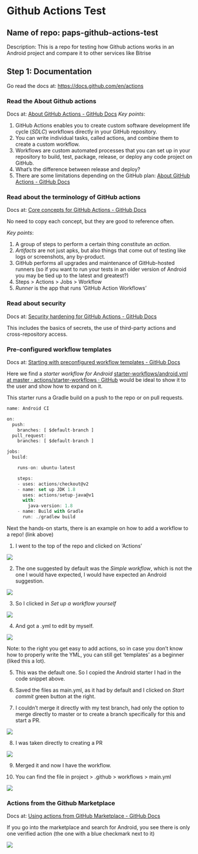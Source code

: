 # Github Actions Test
## Name of repo: paps-github-actions-test
Description: This is a repo for testing how Github actions works in an Android project and compare it to other services like Bitrise

## Step 1: Documentation
Go read the docs at: https://docs.github.com/en/actions

### Read the About Github actions
Docs at: [About GitHub Actions - GitHub Docs](https://docs.github.com/en/actions/getting-started-with-github-actions/about-github-actions)
*Key points*: 
1. GitHub Actions enables you to create custom software development life cycle (*SDLC*) workflows directly in your GitHub repository.
2. You can write individual tasks, called actions, and combine them to create a custom workflow.
3. Workflows are custom automated processes that you can set up in your repository to build, test, package, release, or deploy any code project on GitHub.
4. What’s the difference between release and deploy?
5. There are some limitations depending on the GitHub plan: [About GitHub Actions - GitHub Docs](https://docs.github.com/en/actions/getting-started-with-github-actions/about-github-actions#usage-limits)

### Read about the terminology of GitHub actions
Docs at: [Core concepts for GitHub Actions - GitHub Docs](https://docs.github.com/en/actions/getting-started-with-github-actions/core-concepts-for-github-actions)

No need to copy each concept, but they are good to reference often.

*Key points*:
1. A group of steps to perform a certain thing constitute an *action*.
2. *Artifacts* are not just apks, but also things that come out of testing like logs or screenshots, any by-product.
3. GitHub performs all upgrades and maintenance of GitHub-hosted runners (so if you want to run your tests in an older version of Android you may be tied up to the latest and greatest?)
4. Steps > Actions > Jobs > Workflow
5. *Runner* is the app that runs ‘GitHub Action Workflows’

### Read about security
Docs at: [Security hardening for GitHub Actions - GitHub Docs](https://docs.github.com/en/actions/getting-started-with-github-actions/security-hardening-for-github-actions)

This includes the basics of secrets, the use of third-party actions and cross-repository access.

### Pre-configured workflow templates
Docs at: [Starting with preconfigured workflow templates - GitHub Docs](https://docs.github.com/en/actions/getting-started-with-github-actions/starting-with-preconfigured-workflow-templates)

Here we find a *starter workflow for Android* [starter-workflows/android.yml at master · actions/starter-workflows · GitHub](https://github.com/actions/starter-workflows/blob/master/ci/android.yml) would be ideal to show it to the user and show how to expand on it.

This starter runs a Gradle build on a push to the repo or on pull requests.

``` javascript
name: Android CI

on:
  push:
    branches: [ $default-branch ]
  pull_request:
    branches: [ $default-branch ]

jobs:
  build:

    runs-on: ubuntu-latest

    steps:
    - uses: actions/checkout@v2
    - name: set up JDK 1.8
      uses: actions/setup-java@v1
      with:
        java-version: 1.8
    - name: Build with Gradle
      run: ./gradlew build
```


Next the hands-on starts, there is an example on how to add a workflow to a repo! (link above)

1. I went to the top of the repo and clicked on ‘Actions’

![](https://github.com/evana-p/paps-github-actions-test/blob/master/images/10F22D4C-824F-4E55-ADC0-FB53F45459F4.png)

2. The one suggested by default was the *Simple workflow*, which is not the one I would have expected, I would have expected an Android suggestion.

![](https://github.com/evana-p/paps-github-actions-test/blob/master/images/FAF214A3-B07F-4E8E-AF70-3C5DDD5B197E.png)

3. So I clicked in *Set up a workflow yourself*

![](https://github.com/evana-p/paps-github-actions-test/blob/master/images/230EEBB5-FFA3-4988-A005-80F855E0EC0C.png)

4. And got a .yml to edit by myself.

![](https://github.com/evana-p/paps-github-actions-test/blob/master/images/18A0CADD-D40B-4813-83D1-5DA0362C129C.png)

Note: to the right you get easy to add actions, so in case you don’t know how to properly write the YML, you can still get ‘templates’ as a beginner (liked this a lot).

5. This was the default one. So I copied the Android starter I had in the code snippet above.

6. Saved the files as main.yml, as it had by default and I clicked on *Start commit* green button at the right.

7. I couldn’t merge it directly with my test branch, had only the option to merge directly to master or to create a branch specifically for this and start a PR.

![](https://github.com/evana-p/paps-github-actions-test/blob/master/images/49CF162C-E32E-4FCC-9B87-92EA8F0567DF.png)

8. I was taken directly to creating a PR

![](https://github.com/evana-p/paps-github-actions-test/blob/master/images/933664F3-6AD8-4918-83E5-675F9D7880D9.png)

9. Merged it and now I have the workflow.

11. You can find the file in project > .github > workflows > main.yml

![](https://github.com/evana-p/paps-github-actions-test/blob/master/images/DF472CCA-3A3E-45E8-95C5-7501490FAB8B.png)

### Actions from the Github Marketplace

Docs at: [Using actions from GitHub Marketplace - GitHub Docs](https://docs.github.com/en/actions/getting-started-with-github-actions/using-actions-from-github-marketplace)

If you go into the marketplace and search for Android, you see there is only one verified action (the one with a blue checkmark next to it)

![](https://github.com/evana-p/paps-github-actions-test/blob/master/images/DCCA4055-A961-43C0-8F94-9F2D6A8862F3.png)
